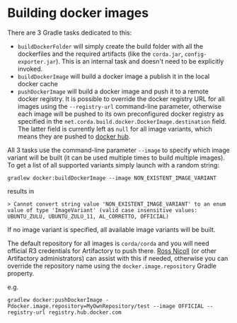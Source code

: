 # Building docker images

There are 3 Gradle tasks dedicated to this:

- `buildDockerFolder` will simply create the build folder with all the dockerfiles and the required
artifacts (like the `corda.jar`, `config-exporter.jar`). 
This is an internal task and doesn't need to be explicitly invoked. 
- `buildDockerImage` will build a docker image a publish it in the local docker cache
- `pushDockerImage` will build a docker image and push it to a remote docker registry. 
It is possible to override the docker registry URL for all images using the `--registry-url` 
command-line parameter, otherwise each image will be pushed to its own preconfigured docker registry 
as specified in the `net.corda.build.docker.DockerImage.destination` field. 
The latter field is currently left as `null` for all image variants, which means they are pushed to
 [docker hub](https://hub.docker.com).

All 3 tasks use the command-line parameter `--image` to specify which image variant will be built 
(it can be used multiple times to build multiple images). 
To get a list of all supported variants simply launch with a random string:
```
gradlew docker:buildDockerImage --image NON_EXISTENT_IMAGE_VARIANT
```
results in
```
> Cannot convert string value 'NON_EXISTENT_IMAGE_VARIANT' to an enum value of type 'ImageVariant' (valid case insensitive values: UBUNTU_ZULU, UBUNTU_ZULU_11, AL_CORRETTO, OFFICIAL)
```
If no image variant is specified, all available image variants will be built.

The default repository for all images is `corda/corda` and you will need official R3 credentials 
for Artifactory to push there. [Ross Nicoll](ross.nicoll@r3.com) (or other Artifactory administrators) can assist with this if needed,
otherwise you can override the repository name using the `docker.image.repository` Gradle property.

e.g.
```
gradlew docker:pushDockerImage -Pdocker.image.repository=MyOwnRepository/test --image OFFICIAL --registry-url registry.hub.docker.com
```


